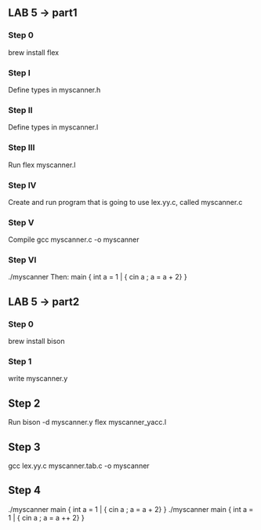 ## LAB 5 -> part1

### Step 0
brew install flex

### Step I
Define types in myscanner.h

### Step II
Define types in myscanner.l

### Step III
Run flex myscanner.l

### Step IV
Create and run program that is going to use lex.yy.c, called myscanner.c

### Step V
Compile
gcc myscanner.c  -o myscanner

### Step VI
./myscanner
Then: main { int a = 1 | { cin a ;  a = a + 2} }


## LAB 5 -> part2

### Step 0
brew install bison

### Step 1
write myscanner.y

## Step 2
Run
bison -d myscanner.y
flex myscanner_yacc.l

## Step 3
gcc lex.yy.c myscanner.tab.c  -o myscanner

## Step 4
./myscanner main { int a = 1 | { cin a ;  a = a + 2} }
./myscanner main { int a = 1 | { cin a ;  a = a ++ 2} }